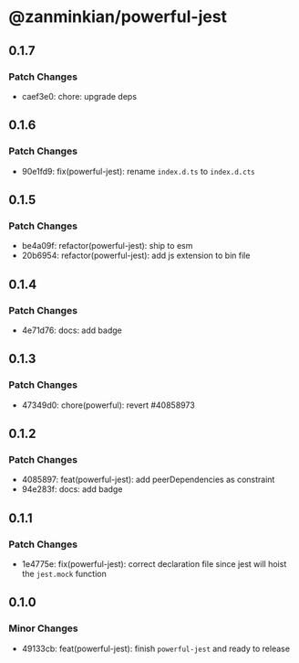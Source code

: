 # @zanminkian/powerful-jest

## 0.1.7

### Patch Changes

- caef3e0: chore: upgrade deps

## 0.1.6

### Patch Changes

- 90e1fd9: fix(powerful-jest): rename `index.d.ts` to `index.d.cts`

## 0.1.5

### Patch Changes

- be4a09f: refactor(powerful-jest): ship to esm
- 20b6954: refactor(powerful-jest): add js extension to bin file

## 0.1.4

### Patch Changes

- 4e71d76: docs: add badge

## 0.1.3

### Patch Changes

- 47349d0: chore(powerful): revert #40858973

## 0.1.2

### Patch Changes

- 4085897: feat(powerful-jest): add peerDependencies as constraint
- 94e283f: docs: add badge

## 0.1.1

### Patch Changes

- 1e4775e: fix(powerful-jest): correct declaration file since jest will hoist the `jest.mock` function

## 0.1.0

### Minor Changes

- 49133cb: feat(powerful-jest): finish `powerful-jest` and ready to release
